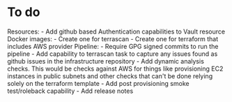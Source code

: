 To do
======
Resources:
    - Add github based Authentication capabilities to Vault resource
Docker images:
    - Create one for terrascan
    - Create one for terraform that includes AWS provider
Pipeline:
    - Require GPG signed commits to run the pipeline
    - Add capability to terrascan task to capture any issues found as github issues in the infrastructure repository
    - Add dynamic analysis checks. This would be checks against AWS for things like provisioning EC2 instances in public subnets and other checks that can't be done relying solely on the terraform template
    - Add post provisioning smoke test/roleback capability
    - Add release notes
